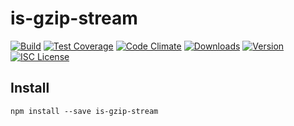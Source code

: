 # is-gzip-stream

[![Build][1]][2] [![Test Coverage][3]][4] [![Code Climate][5]][6] [![Downloads][7]][8] [![Version][9]][8] [![ISC License][10]][11] 

[1]: https://travis-ci.org/catdad/is-gzip-stream.svg?branch=master
[2]: https://travis-ci.org/catdad/is-gzip-stream

[3]: https://codeclimate.com/github/catdad/is-gzip-stream/badges/coverage.svg
[4]: https://codeclimate.com/github/catdad/is-gzip-stream/coverage

[5]: https://codeclimate.com/github/catdad/is-gzip-stream/badges/gpa.svg
[6]: https://codeclimate.com/github/catdad/is-gzip-stream

[7]: https://img.shields.io/npm/dm/is-gzip-stream.svg
[8]: https://www.npmjs.com/package/is-gzip-stream

[9]: https://img.shields.io/npm/v/is-gzip-stream.svg

[10]: https://img.shields.io/npm/l/is-gzip-stream.svg
[11]: http://opensource.org/licenses/ISC

## Install

    npm install --save is-gzip-stream
